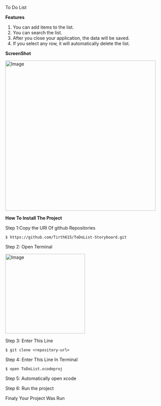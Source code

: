 To Do List


**Features**
1) You can add items to the list.
2) You can search the list.
3) After you close your application, the data will be saved.
4) If you select any row, it will automatically delete the list.


**ScreenShot**

<img width="470" alt="Image" src="https://github.com/user-attachments/assets/4a7d2a67-51e9-40f3-995e-5d51c4371d23" />


**How To  Install The Project**

Step 1:Copy the URl Of github Repositories

    $ https://github.com/Tirth615/ToDoList-Storyboard.git
    
Step 2: Open Terminal 

<img width="249" alt="Image" src="https://github.com/user-attachments/assets/32e59668-3015-43b0-a0f9-7677dbf705b1" />


Step 3: Enter This Line

    $ git clone <repository-url>
    
Step 4: Enter This Line In Terminal

    $ open ToDoList.xcodeproj

Step 5:  Automatically open xcode 

Step 6: Run the project

Finaly Your Project Was Run
